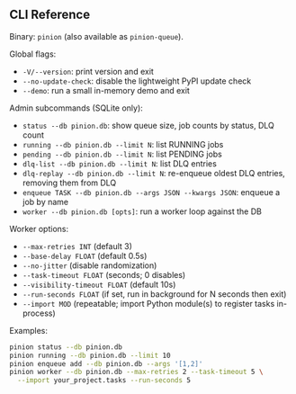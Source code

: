 ## CLI Reference

Binary: `pinion` (also available as `pinion-queue`).

Global flags:

- `-V/--version`: print version and exit
- `--no-update-check`: disable the lightweight PyPI update check
- `--demo`: run a small in-memory demo and exit

Admin subcommands (SQLite only):

- `status --db pinion.db`: show queue size, job counts by status, DLQ count
- `running --db pinion.db --limit N`: list RUNNING jobs
- `pending --db pinion.db --limit N`: list PENDING jobs
- `dlq-list --db pinion.db --limit N`: list DLQ entries
- `dlq-replay --db pinion.db --limit N`: re-enqueue oldest DLQ entries, removing them from DLQ
- `enqueue TASK --db pinion.db --args JSON --kwargs JSON`: enqueue a job by name
- `worker --db pinion.db [opts]`: run a worker loop against the DB

Worker options:

- `--max-retries INT` (default 3)
- `--base-delay FLOAT` (default 0.5s)
- `--no-jitter` (disable randomization)
- `--task-timeout FLOAT` (seconds; 0 disables)
- `--visibility-timeout FLOAT` (default 10s)
- `--run-seconds FLOAT` (if set, run in background for N seconds then exit)
- `--import MOD` (repeatable; import Python module(s) to register tasks in-process)

Examples:

```bash
pinion status --db pinion.db
pinion running --db pinion.db --limit 10
pinion enqueue add --db pinion.db --args '[1,2]'
pinion worker --db pinion.db --max-retries 2 --task-timeout 5 \
  --import your_project.tasks --run-seconds 5
```

